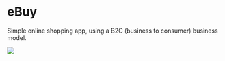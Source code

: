 # eBuy
Simple online shopping app, using a B2C (business to consumer) business model.

![](ebuyonline.gif)
